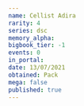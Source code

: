 ```yaml
---
name: Cellist Adira
rarity: 4
series: dsc
memory_alpha:
bigbook_tier: -1
events: 0
in_portal:
date: 13/07/2021
obtained: Pack
mega: false
published: true
---
```




